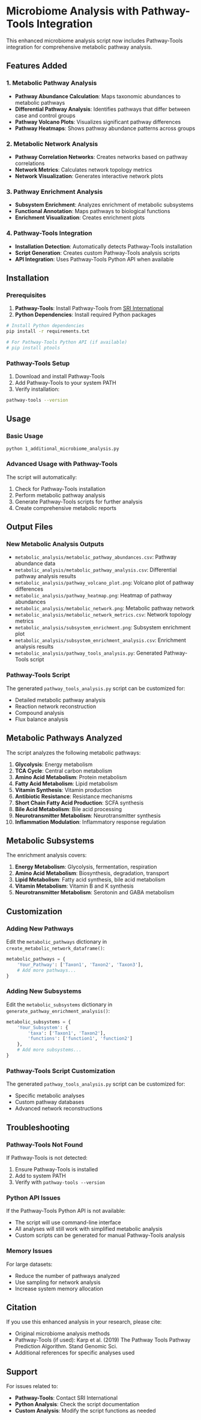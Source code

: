 # Microbiome Analysis with Pathway-Tools Integration

This enhanced microbiome analysis script now includes Pathway-Tools integration for comprehensive metabolic pathway analysis.

## Features Added

### 1. Metabolic Pathway Analysis
- **Pathway Abundance Calculation**: Maps taxonomic abundances to metabolic pathways
- **Differential Pathway Analysis**: Identifies pathways that differ between case and control groups
- **Pathway Volcano Plots**: Visualizes significant pathway differences
- **Pathway Heatmaps**: Shows pathway abundance patterns across groups

### 2. Metabolic Network Analysis
- **Pathway Correlation Networks**: Creates networks based on pathway correlations
- **Network Metrics**: Calculates network topology metrics
- **Network Visualization**: Generates interactive network plots

### 3. Pathway Enrichment Analysis
- **Subsystem Enrichment**: Analyzes enrichment of metabolic subsystems
- **Functional Annotation**: Maps pathways to biological functions
- **Enrichment Visualization**: Creates enrichment plots

### 4. Pathway-Tools Integration
- **Installation Detection**: Automatically detects Pathway-Tools installation
- **Script Generation**: Creates custom Pathway-Tools analysis scripts
- **API Integration**: Uses Pathway-Tools Python API when available

## Installation

### Prerequisites
1. **Pathway-Tools**: Install Pathway-Tools from [SRI International](https://bioinformatics.ai.sri.com/ptools/)
2. **Python Dependencies**: Install required Python packages

```bash
# Install Python dependencies
pip install -r requirements.txt

# For Pathway-Tools Python API (if available)
# pip install ptools
```

### Pathway-Tools Setup
1. Download and install Pathway-Tools
2. Add Pathway-Tools to your system PATH
3. Verify installation:
```bash
pathway-tools --version
```

## Usage

### Basic Usage
```bash
python 1_additional_microbiome_analysis.py
```

### Advanced Usage with Pathway-Tools
The script will automatically:
1. Check for Pathway-Tools installation
2. Perform metabolic pathway analysis
3. Generate Pathway-Tools scripts for further analysis
4. Create comprehensive metabolic reports

## Output Files

### New Metabolic Analysis Outputs
- `metabolic_analysis/metabolic_pathway_abundances.csv`: Pathway abundance data
- `metabolic_analysis/metabolic_pathway_analysis.csv`: Differential pathway analysis results
- `metabolic_analysis/pathway_volcano_plot.png`: Volcano plot of pathway differences
- `metabolic_analysis/pathway_heatmap.png`: Heatmap of pathway abundances
- `metabolic_analysis/metabolic_network.png`: Metabolic pathway network
- `metabolic_analysis/metabolic_network_metrics.csv`: Network topology metrics
- `metabolic_analysis/subsystem_enrichment.png`: Subsystem enrichment plot
- `metabolic_analysis/subsystem_enrichment_analysis.csv`: Enrichment analysis results
- `metabolic_analysis/pathway_tools_analysis.py`: Generated Pathway-Tools script

### Pathway-Tools Script
The generated `pathway_tools_analysis.py` script can be customized for:
- Detailed metabolic pathway analysis
- Reaction network reconstruction
- Compound analysis
- Flux balance analysis

## Metabolic Pathways Analyzed

The script analyzes the following metabolic pathways:

1. **Glycolysis**: Energy metabolism
2. **TCA Cycle**: Central carbon metabolism
3. **Amino Acid Metabolism**: Protein metabolism
4. **Fatty Acid Metabolism**: Lipid metabolism
5. **Vitamin Synthesis**: Vitamin production
6. **Antibiotic Resistance**: Resistance mechanisms
7. **Short Chain Fatty Acid Production**: SCFA synthesis
8. **Bile Acid Metabolism**: Bile acid processing
9. **Neurotransmitter Metabolism**: Neurotransmitter synthesis
10. **Inflammation Modulation**: Inflammatory response regulation

## Metabolic Subsystems

The enrichment analysis covers:

1. **Energy Metabolism**: Glycolysis, fermentation, respiration
2. **Amino Acid Metabolism**: Biosynthesis, degradation, transport
3. **Lipid Metabolism**: Fatty acid synthesis, bile acid metabolism
4. **Vitamin Metabolism**: Vitamin B and K synthesis
5. **Neurotransmitter Metabolism**: Serotonin and GABA metabolism

## Customization

### Adding New Pathways
Edit the `metabolic_pathways` dictionary in `create_metabolic_network_dataframe()`:

```python
metabolic_pathways = {
    'Your_Pathway': ['Taxon1', 'Taxon2', 'Taxon3'],
    # Add more pathways...
}
```

### Adding New Subsystems
Edit the `metabolic_subsystems` dictionary in `generate_pathway_enrichment_analysis()`:

```python
metabolic_subsystems = {
    'Your_Subsystem': {
        'taxa': ['Taxon1', 'Taxon2'],
        'functions': ['function1', 'function2']
    },
    # Add more subsystems...
}
```

### Pathway-Tools Script Customization
The generated `pathway_tools_analysis.py` script can be customized for:
- Specific metabolic analyses
- Custom pathway databases
- Advanced network reconstructions

## Troubleshooting

### Pathway-Tools Not Found
If Pathway-Tools is not detected:
1. Ensure Pathway-Tools is installed
2. Add to system PATH
3. Verify with `pathway-tools --version`

### Python API Issues
If the Pathway-Tools Python API is not available:
- The script will use command-line interface
- All analyses will still work with simplified metabolic analysis
- Custom scripts can be generated for manual Pathway-Tools analysis

### Memory Issues
For large datasets:
- Reduce the number of pathways analyzed
- Use sampling for network analysis
- Increase system memory allocation

## Citation

If you use this enhanced analysis in your research, please cite:
- Original microbiome analysis methods
- Pathway-Tools (if used): Karp et al. (2019) The Pathway Tools Pathway Prediction Algorithm. Stand Genomic Sci.
- Additional references for specific analyses used

## Support

For issues related to:
- **Pathway-Tools**: Contact SRI International
- **Python Analysis**: Check the script documentation
- **Custom Analysis**: Modify the script functions as needed 